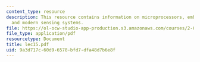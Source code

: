 ```yaml
---
content_type: resource
description: This resource contains information on microprocessors, embedded processors
  and modern sensing systems.
file: https://ol-ocw-studio-app-production.s3.amazonaws.com/courses/2-693-principles-of-oceanographic-instrument-systems-sensors-and-measurements-13-998-spring-2004/9a3d717c60d96578bfd7dfa48d7b6e8f_lec15.pdf
file_type: application/pdf
resourcetype: Document
title: lec15.pdf
uid: 9a3d717c-60d9-6578-bfd7-dfa48d7b6e8f
---
```

